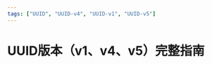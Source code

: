 ```yaml
---
tags: ["UUID", "UUID-v4", "UUID-v1", "UUID-v5"]
---
```


# UUID版本（v1、v4、v5）完整指南

[//]: # (这篇文章将通过示例描述 UUID v1、v4 和 v5。我们将介绍它们的实现和差异，以及何时应该使用它们。)
